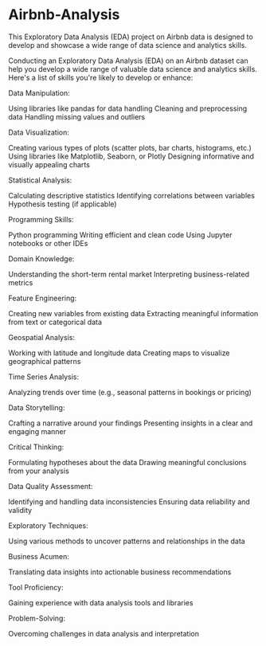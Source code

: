 # Airbnb-Analysis
This Exploratory Data Analysis (EDA) project on Airbnb data is designed to develop and showcase a wide range of data science and analytics skills.

Conducting an Exploratory Data Analysis (EDA) on an Airbnb dataset can help you develop a wide range of valuable data science and analytics skills. Here's a list of skills you're likely to develop or enhance:

Data Manipulation:

Using libraries like pandas for data handling
Cleaning and preprocessing data
Handling missing values and outliers


Data Visualization:

Creating various types of plots (scatter plots, bar charts, histograms, etc.)
Using libraries like Matplotlib, Seaborn, or Plotly
Designing informative and visually appealing charts


Statistical Analysis:

Calculating descriptive statistics
Identifying correlations between variables
Hypothesis testing (if applicable)


Programming Skills:

Python programming 
Writing efficient and clean code
Using Jupyter notebooks or other IDEs


Domain Knowledge:

Understanding the short-term rental market
Interpreting business-related metrics


Feature Engineering:

Creating new variables from existing data
Extracting meaningful information from text or categorical data


Geospatial Analysis:

Working with latitude and longitude data
Creating maps to visualize geographical patterns


Time Series Analysis:

Analyzing trends over time (e.g., seasonal patterns in bookings or pricing)


Data Storytelling:

Crafting a narrative around your findings
Presenting insights in a clear and engaging manner


Critical Thinking:

Formulating hypotheses about the data
Drawing meaningful conclusions from your analysis


Data Quality Assessment:

Identifying and handling data inconsistencies
Ensuring data reliability and validity


Exploratory Techniques:

Using various methods to uncover patterns and relationships in the data


Business Acumen:

Translating data insights into actionable business recommendations


Tool Proficiency:

Gaining experience with data analysis tools and libraries

Problem-Solving:

Overcoming challenges in data analysis and interpretation
